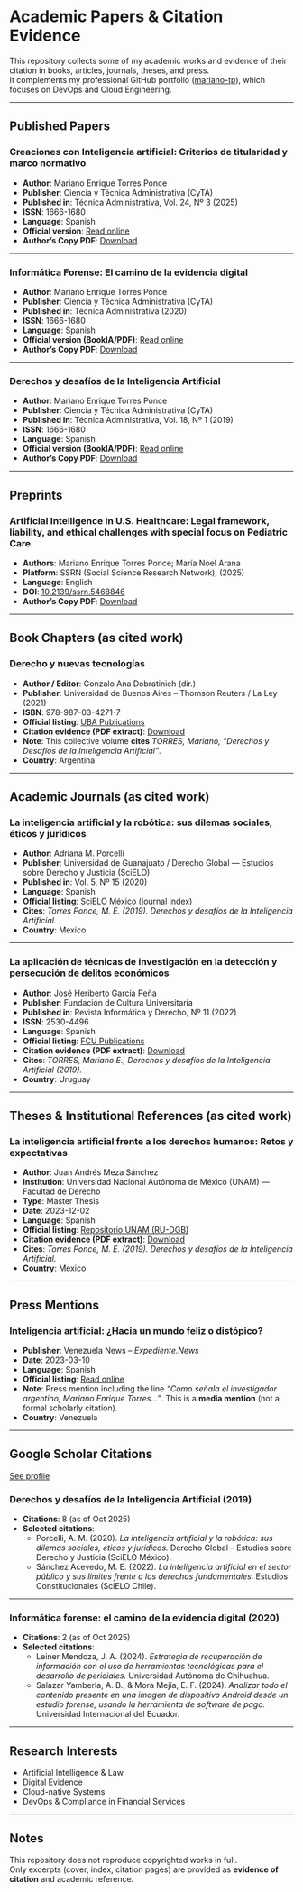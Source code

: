 # Academic Papers & Citation Evidence

This repository collects some of my academic works and evidence of their citation in books, articles, journals, theses, and press.  
It complements my professional GitHub portfolio ([mariano-tp](https://github.com/mariano-tp)), which focuses on DevOps and Cloud Engineering.

---

## Published Papers

### Creaciones con Inteligencia artificial: Criterios de titularidad y marco normativo
- **Author**: Mariano Enrique Torres Ponce  
- **Publisher**: Ciencia y Técnica Administrativa (CyTA)  
- **Published in**: Técnica Administrativa, Vol. 24, Nº 3 (2025)  
- **ISSN**: 1666-1680  
- **Language**: Spanish  
- **Official version**: [Read online](https://www.cyta.com.ar/ta/article.php?id=240302)  
- **Author’s Copy PDF**: [Download](papers/2025-creaciones-ia.pdf)

---

### Informática Forense: El camino de la evidencia digital
- **Author**: Mariano Enrique Torres Ponce  
- **Publisher**: Ciencia y Técnica Administrativa (CyTA)  
- **Published in**: Técnica Administrativa (2020)  
- **ISSN**: 1666-1680  
- **Language**: Spanish  
- **Official version (BookIA/PDF)**: [Read online](https://cyta.com.ar/bookia/bookia.php?id=3)  
- **Author’s Copy PDF**: [Download](papers/2020-evidencia-digital.pdf)

---

### Derechos y desafíos de la Inteligencia Artificial
- **Author**: Mariano Enrique Torres Ponce  
- **Publisher**: Ciencia y Técnica Administrativa (CyTA)  
- **Published in**: Técnica Administrativa, Vol. 18, Nº 1 (2019)  
- **ISSN**: 1666-1680  
- **Language**: Spanish  
- **Official version (BookIA/PDF)**: [Read online](https://cyta.com.ar/bookia/bookia.php?id=1)  
- **Author’s Copy PDF**: [Download](papers/2019-derechos-ia.pdf)

---

## Preprints

### Artificial Intelligence in U.S. Healthcare: Legal framework, liability, and ethical challenges with special focus on Pediatric Care
- **Authors**: Mariano Enrique Torres Ponce; María Noel Arana  
- **Platform**: SSRN (Social Science Research Network), (2025)  
- **Language**: English    
- **DOI**: [10.2139/ssrn.5468846](https://doi.org/10.2139/ssrn.5468846)  
- **Author’s Copy PDF**: [Download](preprints/2025-ai-us-healthcare.pdf)

---

## Book Chapters (as cited work)

### Derecho y nuevas tecnologías
- **Author / Editor**: Gonzalo Ana Dobratinich (dir.)  
- **Publisher**: Universidad de Buenos Aires – Thomson Reuters / La Ley (2021)  
- **ISBN**: 978-987-03-4271-7  
- **Official listing**: [UBA Publications](https://www.derecho.uba.ar/publicaciones/libros/pdf/2021-derecho-y-nuevas-tecnologias.pdf)  
- **Citation evidence (PDF extract)**: [Download](citations/2021-derecho-y-nuevas-tecnologias-extract.pdf)  
- **Note**: This collective volume **cites** *TORRES, Mariano, “Derechos y Desafíos de la Inteligencia Artificial”*.  
- **Country**: Argentina  

---

## Academic Journals (as cited work)

### La inteligencia artificial y la robótica: sus dilemas sociales, éticos y jurídicos
- **Author**: Adriana M. Porcelli  
- **Publisher**: Universidad de Guanajuato / Derecho Global — Estudios sobre Derecho y Justicia (SciELO)  
- **Published in**: Vol. 5, Nº 15 (2020)  
- **Language**: Spanish  
- **Official listing**: [SciELO México](https://www.scielo.org.mx/) (journal index)  
- **Cites**: *Torres Ponce, M. E. (2019). Derechos y desafíos de la Inteligencia Artificial.*  
- **Country**: Mexico

---

### La aplicación de técnicas de investigación en la detección y persecución de delitos económicos
- **Author**: José Heriberto García Peña  
- **Publisher**: Fundación de Cultura Universitaria  
- **Published in**: Revista Informática y Derecho, Nº 11 (2022)  
- **ISSN**: 2530-4496  
- **Language**: Spanish  
- **Official listing**: [FCU Publications](https://revistas.fcu.edu.uy/index.php/informaticayderecho/article/view/3046)  
- **Citation evidence (PDF extract)**: [Download](citations/162-3-PB-extract.pdf)  
- **Cites**: *TORRES, Mariano E., Derechos y desafíos de la Inteligencia Artificial (2019).*  
- **Country**: Uruguay

---

## Theses & Institutional References (as cited work)

### La inteligencia artificial frente a los derechos humanos: Retos y expectativas
- **Author**: Juan Andrés Meza Sánchez  
- **Institution**: Universidad Nacional Autónoma de México (UNAM) — Facultad de Derecho  
- **Type**: Master Thesis  
- **Date**: 2023-12-02  
- **Language**: Spanish  
- **Official listing**: [Repositorio UNAM (RU-DGB)](https://ru.dgb.unam.mx/)  
- **Citation evidence (PDF extract)**: [Download](citations/2023-unam-meza-extract.pdf)  
- **Cites**: *Torres Ponce, M. E. (2019). Derechos y desafíos de la Inteligencia Artificial.*  
- **Country**: Mexico

---

## Press Mentions

### Inteligencia artificial: ¿Hacia un mundo feliz o distópico?
- **Publisher**: Venezuela News – *Expediente.News*  
- **Date**: 2023-03-10  
- **Language**: Spanish  
- **Official listing**: [Read online](https://venezuela-news.com/expediente-news-inteligencia-artificial-mundo-feliz-o-distopico/)  
- **Note**: Press mention including the line *“Como señala el investigador argentino, Mariano Enrique Torres…”*. This is a **media mention** (not a formal scholarly citation).  
- **Country**: Venezuela  

---

## Google Scholar Citations
[See profile](https://scholar.google.com/citations?hl=es&user=FCQXlNMAAAAJ) 

### Derechos y desafíos de la Inteligencia Artificial (2019)
- **Citations**: 8 (as of Oct 2025)  
- **Selected citations**:  
  - Porcelli, A. M. (2020). *La inteligencia artificial y la robótica: sus dilemas sociales, éticos y jurídicos.* Derecho Global – Estudios sobre Derecho y Justicia (SciELO México).  
  - Sánchez Acevedo, M. E. (2022). *La inteligencia artificial en el sector público y sus límites frente a los derechos fundamentales.* Estudios Constitucionales (SciELO Chile).

---

### Informática forense: el camino de la evidencia digital (2020)
- **Citations**: 2 (as of Oct 2025)  
- **Selected citations**:  
  - Leiner Mendoza, J. A. (2024). *Estrategia de recuperación de información con el uso de herramientas tecnológicas para el desarrollo de periciales.* Universidad Autónoma de Chihuahua.  
  - Salazar Yamberla, A. B., & Mora Mejía, E. F. (2024). *Analizar todo el contenido presente en una imagen de dispositivo Android desde un estudio forense, usando la herramienta de software de pago.* Universidad Internacional del Ecuador.

---

## Research Interests
- Artificial Intelligence & Law  
- Digital Evidence  
- Cloud-native Systems  
- DevOps & Compliance in Financial Services

---

## Notes

This repository does not reproduce copyrighted works in full.  
Only excerpts (cover, index, citation pages) are provided as **evidence of citation** and academic reference.
